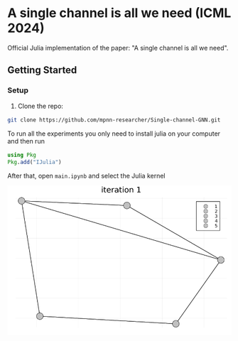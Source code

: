 # A single channel is all we need (ICML 2024)
Official Julia implementation of the paper: "A single channel is all we need".

## Getting Started

### Setup 
1.  Clone the repo:
```bash
git clone https://github.com/mpnn-researcher/Single-channel-GNN.git
```

To run all the experiments you only need to install julia on your computer and then run

```Julia bash
using Pkg
Pkg.add("IJulia")
```

After that, open `main.ipynb` and select the Julia kernel

![](wl.gif)
